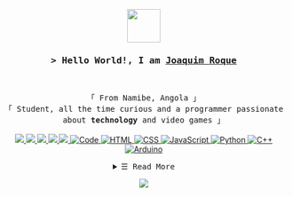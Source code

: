 <div align=center>
  <img src="https://media.giphy.com/media/LnQjpWaON8nhr21vNW/giphy.gif" width="60"> 

<!-- Intro  -->
<h3 align="center">
        <samp>&gt; Hello World!, I am
                <b><a target="_blank" href="https://joaroque.github.io/">Joaquim Roque</a></b>
        </samp>
</h3>
<br>

<p align="center">
        <!-- Organisation  -->
        <samp>
                「 From Namibe, Angola 」
                <br>
                「 Student, all the time curious and a programmer passionate about <b>technology</b> and video games 」
                <br>
                <br>
        </samp>
        <!--Socials Media-->
        <!-- Medium -->
        <a href="https://medium.com/catumua" target="_blank"><img src="https://img.shields.io/badge/_-Medium-292e33?style=flat-square&logo=Medium&logoColor=fff">
        </a>
        <!-- Facebok -->
        <a href="https://www.facebook.com/100025057463273" target="_blank"><img 
                        src="https://img.shields.io/badge/_-Facebook-292e33?style=flat-square&logo=Facebook&logoColor=fff">
        </a>
        <!-- Twitter -->
        <a href="https://twitter.com/catumua_" target="_blank"><img 
                        src="https://img.shields.io/badge/_-Twitter-292e33?style=flat-square&logo=twitter&logoColor=fff">
        </a>
        <!-- Instagram -->
        <a href="https://instagram.com/catumua_" target="_blank"><img 
                        src="https://img.shields.io/badge/_-Instagram-292e33?style=flat-square&logo=instagram&logoColor=fff">
        </a>
        <!-- Linkedin -->
        <a href="https://ao.linkedin.com/in/joaquim-catumua-roque" target="_blank"><img 
                        src="https://img.shields.io/badge/_-Linkedin-292e33?style=flat-square&logo=linkedin&logoColor=fff">
        </a>
        <!-- Programming Languages -->
        <!-- Code logo -->
        <a href="https://github.com/joaroque?tab=repositories" target="_blank"><img alt="Code"
                        src="https://img.shields.io/badge/-code-000000?style=flat-square&logo=Plex&logoColor=white">
        </a>
        <!-- HTML -->
        <a href="https://github.com/joaroque?tab=repositories" target="_blank"><img alt="HTML"
                        src="https://img.shields.io/badge/-HTML-E34F26?style=flat-square&logo=HTML5&logoColor=white">
        </a>
        <!-- CSS  -->
        <a href="https://github.com/joaroque?tab=repositories" target="_blank"><img alt="CSS"
                        src="https://img.shields.io/badge/-CSS-1572B6?style=flat-square&logo=CSS3&logoColor=white">
        </a>
        <!-- JavaScript -->
        <a href="https://github.com/joaroque?tab=repositories" target="_blank"><img alt="JavaScript"
                        src="https://img.shields.io/badge/-JavaScript-F7DF1E?style=flat-square&logo=JavaScript&logoColor=white">
        </a>
        <!-- Python -->
        <a href="https://github.com/joaroque?tab=repositories" target="_blank"><img alt="Python"
                        src="https://img.shields.io/badge/-Python-3776AB?style=flat-square&logo=Python&logoColor=white">
        </a>
        <!-- PHP -->
        <a href="https://github.com/joaroque?tab=repositories" target="_blank"><img alt="C++"
                        src="https://img.shields.io/badge/-PHP-9b3675?style=flat-square&logo=PHP&logoColor=white">
        </a>
        <!-- Arduino -->
        <a href="https://github.com/joaroque?tab=repositories" target="_blank"><img alt="Arduino"
                        src="https://img.shields.io/badge/-Arduino-00979D?style=flat-square&logo=Arduino&logoColor=white">
        </a>
</p>

<!-- Details Section-->
<details align="center">
    <summary> <samp>&#9776; Read More</samp></summary>
    <p align="center">
        <br>
        <!-- Activity Widget -->
        <img alt="Joaquim Catumua Roque GitHub Stats"
                src="https://github-readme-stats.vercel.app/api?username=joaroque&show_icons=true&theme=dark" />
        <br>
    </p>
</details>

<p align=center>
  
![](https://visitor-badge.glitch.me/badge?page_id=hacoa.hacoa)

</p>
